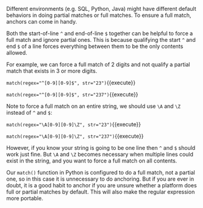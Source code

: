 Different environments (e.g. SQL, Python, Java) might have different default behaviors in doing partial matches or full matches. To ensure a full match, anchors can come in handy. 

Both the start-of-line `^` and end-of-line `$` together can be helpful to force a full match and ignore partial ones. This is because qualifying the start `^` and end `$` of a line forces everything between them to be the only contents allowed.

For example, we can force a full match of 2 digits and not qualify a partial match that exists in 3 or more digits.

`match(regex="^[0-9][0-9]$", str="23")`{{execute}}

`match(regex="^[0-9][0-9]$", str="237")`{{execute}}

Note to force a full match on an entire string, we should use `\A` and `\Z` instead of `^` and `$`: 

`match(regex="\A[0-9][0-9]\Z", str="23")`{{execute}}

`match(regex="\A[0-9][0-9]\Z", str="237")`{{execute}}

However, if you know your string is going to be one line then `^` and `$` should work just fine. But `\A` and `\Z` becomes necessary when multiple lines could exist in the string, and you want to force a full match on all contents. 

Our `match()` function in Python is configured to do a full match, not a partial one, so in this case it is unnecessary to do anchoring. But if you are ever in doubt, it is a good habit to anchor if you are unsure whether a platform does full or partial matches by default. This will also make the regular expression more portable. 